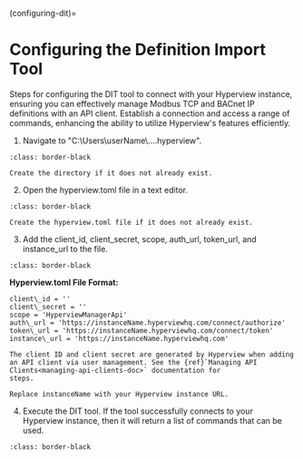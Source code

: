(configuring-dit)=

# Configuring the Definition Import Tool

Steps for configuring the DIT tool to connect with your Hyperview instance, ensuring you can effectively manage Modbus TCP and BACnet IP definitions with an API client. Establish a connection and access a range of commands, enhancing the ability to utilize Hyperview's features efficiently.

1.  Navigate to "C:\Users\userName\\\..\..hyperview".

```{image} /product/settings/media/configuring-dit/image1.jpeg
:class: border-black
```

```{tip}
Create the directory if it does not already exist.
```

2.  Open the hyperview.toml file in a text editor.

```{image} /product/settings/media/configuring-dit/image2.jpeg
:class: border-black
```

```{tip}
Create the hyperview.toml file if it does not already exist.
```

3.  Add the client\_id, client\_secret, scope, auth\_url, token\_url,
    and instance\_url to the file.

```{image} /product/settings/media/configuring-dit/image3.jpeg
:class: border-black
```

**Hyperview.toml File Format:**
```{code}
client\_id = ''
client\_secret = ''
scope = 'HyperviewManagerApi'
auth\_url = 'https://instanceName.hyperviewhq.com/connect/authorize'
token\_url = 'https://instanceName.hyperviewhq.com/connect/token'
instance\_url = 'https://instanceName.hyperviewhq.com'
```

```{note}
The client ID and client secret are generated by Hyperview when adding
an API client via user management. See the {ref}`Managing API Clients<managing-api-clients-doc>` documentation for
steps.

Replace instanceName with your Hyperview instance URL.
```

4.  Execute the DIT tool. If the tool successfully connects to your
    Hyperview instance, then it will return a list of commands that can
    be used.

```{image} /product/settings/media/configuring-dit/image4.jpeg
:class: border-black
```
